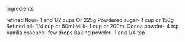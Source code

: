 Ingredients

refined flour- 1 and 1/2 cups Or 225g
Powdered sugar- 1 cup or 150g
Refined oil- 1/4 cup or 50ml
Milk- 1 cup or 200ml
Cocoa powder- 4 tsp 
Vanilla essence- few drops
Baking powder- 1 and 1/4 tsp

